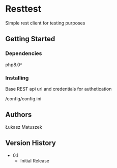 # Resttest

Simple rest client for testing purposes

## Getting Started

### Dependencies

php8.0^


### Installing

Base REST api url and credentials for authetication

/config/config.ini

## Authors

Łukasz Matuszek


## Version History

* 0.1
    * Initial Release

